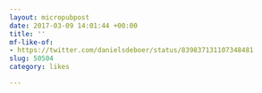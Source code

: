 ```yaml
---
layout: micropubpost
date: 2017-03-09 14:01:44 +00:00
title: ''
mf-like-of:
- https://twitter.com/danielsdeboer/status/839837131107348481
slug: 50504
category: likes

---
```

